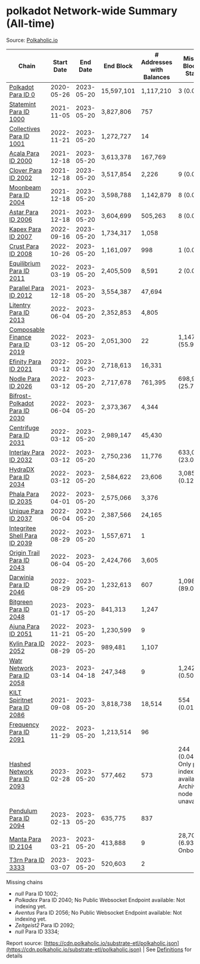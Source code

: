 # polkadot Network-wide Summary (All-time)

Source: [Polkaholic.io](https://polkaholic.io)


| Chain            | Start Date | End Date | End Block | # Addresses with Balances | Missing Blocks / Status |
| ---------------- | ---------- | ---------| --------- | ------------------------- | ----------------------- |
| [Polkadot Para ID 0](/polkadot/0-polkadot) | 2020-05-26 | 2023-05-20 | 15,597,101 |  1,117,210 | 3 (0.00%)  |
| [Statemint Para ID 1000](/polkadot/1000-statemint) | 2021-11-05 | 2023-05-20 | 3,827,806 |  757 |    |
| [Collectives Para ID 1001](/polkadot/1001-collectives) | 2022-11-21 | 2023-05-20 | 1,272,727 |  14 |    |
| [Acala Para ID 2000](/polkadot/2000-acala) | 2021-12-18 | 2023-05-20 | 3,613,378 |  167,769 |    |
| [Clover Para ID 2002](/polkadot/2002-clover) | 2021-12-18 | 2023-05-20 | 3,517,854 |  2,226 | 9 (0.00%)  |
| [Moonbeam Para ID 2004](/polkadot/2004-moonbeam) | 2021-12-18 | 2023-05-20 | 3,598,788 |  1,142,879 | 8 (0.00%)  |
| [Astar Para ID 2006](/polkadot/2006-astar) | 2021-12-18 | 2023-05-20 | 3,604,699 |  505,263 | 8 (0.00%)  |
| [Kapex Para ID 2007](/polkadot/2007-kapex) | 2022-09-16 | 2023-05-20 | 1,734,317 |  1,058 |    |
| [Crust Para ID 2008](/polkadot/2008-crust) | 2022-10-26 | 2023-05-20 | 1,161,097 |  998 | 1 (0.00%)  |
| [Equilibrium Para ID 2011](/polkadot/2011-equilibrium) | 2022-03-19 | 2023-05-20 | 2,405,509 |  8,591 | 2 (0.00%)  |
| [Parallel Para ID 2012](/polkadot/2012-parallel) | 2021-12-18 | 2023-05-20 | 3,554,387 |  47,694 |    |
| [Litentry Para ID 2013](/polkadot/2013-litentry) | 2022-06-04 | 2023-05-20 | 2,352,853 |  4,805 |    |
| [Composable Finance Para ID 2019](/polkadot/2019-composable) | 2022-03-12 | 2023-05-20 | 2,051,300 |  22 | 1,147,605 (55.95%)  |
| [Efinity Para ID 2021](/polkadot/2021-efinity) | 2022-03-12 | 2023-05-20 | 2,718,613 |  16,331 |    |
| [Nodle Para ID 2026](/polkadot/2026-nodle) | 2022-03-12 | 2023-05-20 | 2,717,678 |  761,395 | 698,978 (25.72%)  |
| [Bifrost-Polkadot Para ID 2030](/polkadot/2030-bifrost-dot) | 2022-06-04 | 2023-05-20 | 2,373,367 |  4,344 |    |
| [Centrifuge Para ID 2031](/polkadot/2031-centrifuge) | 2022-03-12 | 2023-05-20 | 2,989,147 |  45,430 |    |
| [Interlay Para ID 2032](/polkadot/2032-interlay) | 2022-03-12 | 2023-05-20 | 2,750,236 |  11,776 | 633,070 (23.02%)  |
| [HydraDX Para ID 2034](/polkadot/2034-hydradx) | 2022-03-12 | 2023-05-20 | 2,584,622 |  23,606 | 3,085 (0.12%)  |
| [Phala Para ID 2035](/polkadot/2035-phala) | 2022-04-01 | 2023-05-20 | 2,575,066 |  3,376 |    |
| [Unique Para ID 2037](/polkadot/2037-unique) | 2022-06-04 | 2023-05-20 | 2,387,566 |  24,165 |    |
| [Integritee Shell Para ID 2039](/polkadot/2039-integritee-shell) | 2022-08-29 | 2023-05-20 | 1,557,671 |  1 |    |
| [Origin Trail Para ID 2043](/polkadot/2043-origintrail) | 2022-06-04 | 2023-05-20 | 2,424,766 |  3,605 |    |
| [Darwinia Para ID 2046](/polkadot/2046-darwinia) | 2022-08-29 | 2023-05-20 | 1,232,613 |  607 | 1,098,047 (89.08%)  |
| [Bitgreen Para ID 2048](/polkadot/2048-bitgreen) | 2023-01-17 | 2023-05-20 | 841,313 |  1,247 |    |
| [Ajuna Para ID 2051](/polkadot/2051-ajuna) | 2022-11-21 | 2023-05-20 | 1,230,599 |  9 |    |
| [Kylin Para ID 2052](/polkadot/2052-kylin) | 2022-08-29 | 2023-05-20 | 989,481 |  1,107 |    |
| [Watr Network Para ID 2058](/polkadot/2058-watr) | 2023-03-14 | 2023-04-18 | 247,348 |  9 | 1,242 (0.50%)  |
| [KILT Spiritnet Para ID 2086](/polkadot/2086-kilt) | 2021-09-08 | 2023-05-20 | 3,818,738 |  18,514 | 554 (0.01%)  |
| [Frequency Para ID 2091](/polkadot/2091-frequency) | 2022-11-29 | 2023-05-20 | 1,213,514 |  96 |    |
| [Hashed Network Para ID 2093](/polkadot/2093-hashed) | 2023-02-28 | 2023-05-20 | 577,462 |  573 | 244 (0.04%) Only partial index available: Archive node unavailable |
| [Pendulum Para ID 2094](/polkadot/2094-pendulum) | 2023-02-13 | 2023-05-20 | 635,775 |  837 |    |
| [Manta Para ID 2104](/polkadot/2104-manta) | 2023-03-21 | 2023-05-20 | 413,888 |  9 | 28,703 (6.93%) Onboarding |
| [T3rn Para ID 3333](/polkadot/3333-t3rn) | 2023-03-07 | 2023-05-20 | 520,603 |  2 |    |

Missing chains


* *null* Para ID 1002; 
* *Polkadex* Para ID 2040; No Public Websocket Endpoint available: Not indexing yet.
* *Aventus* Para ID 2056; No Public Websocket Endpoint available: Not indexing yet.
* *Zeitgeist2* Para ID 2092; 
* *null* Para ID 3334; 

Report source: [https://cdn.polkaholic.io/substrate-etl/polkaholic.json](https://cdn.polkaholic.io/substrate-etl/polkaholic.json) | See [Definitions](/DEFINITIONS.md) for details
